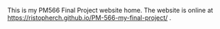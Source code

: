 This is my PM566 Final Project website home. 
The website is online at https://ristopherch.github.io/PM-566-my-final-project/ .
